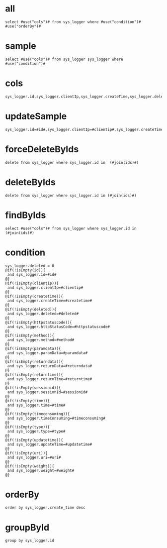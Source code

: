 

all
===
    select #use("cols")# from sys_logger where #use("condition")# #use("orderBy")#

sample
===
	select #use("cols")# from sys_logger sys_logger where  #use("condition")#

cols
===
	sys_logger.id,sys_logger.clientIp,sys_logger.createTime,sys_logger.deleted,sys_logger.httpStatusCode,sys_logger.method,sys_logger.paramData,sys_logger.returnData,sys_logger.returnTime,sys_logger.sessionId,sys_logger.time,sys_logger.timeConsuming,sys_logger.type,sys_logger.updateTime,sys_logger.uri,sys_logger.weight,sys_logger.json,sys_logger.version,sys_logger.create_user,sys_logger.update_user
updateSample
===
	sys_logger.id=#id#,sys_logger.clientIp=#clientip#,sys_logger.createTime=#createtime#,sys_logger.deleted=#deleted#,sys_logger.httpStatusCode=#httpstatuscode#,sys_logger.method=#method#,sys_logger.paramData=#paramdata#,sys_logger.returnData=#returndata#,sys_logger.returnTime=#returntime#,sys_logger.sessionId=#sessionid#,sys_logger.time=#time#,sys_logger.timeConsuming=#timeconsuming#,sys_logger.type=#type#,sys_logger.updateTime=#updatetime#,sys_logger.uri=#uri#,sys_logger.weight=#weight#,sys_logger.json=#json#,sys_logger.version=#version#,sys_logger.create_user=#createUser#,sys_logger.update_user=#updateUser#

forceDeleteByIds
===
    delete from sys_logger where sys_logger.id in  (#join(ids)#)

deleteByIds
===
    delete from sys_logger where sys_logger.id in (#join(ids)#)

findByIds
===
    select #use("cols")# from sys_logger where sys_logger.id in (#join(ids)#)

condition
===
    sys_logger.deleted = 0
	@if(!isEmpty(id)){
	 and sys_logger.id=#id#
	@}
	@if(!isEmpty(clientip)){
	 and sys_logger.clientIp=#clientip#
	@}
	@if(!isEmpty(createtime)){
	 and sys_logger.createTime=#createtime#
	@}
	@if(!isEmpty(deleted)){
	 and sys_logger.deleted=#deleted#
	@}
	@if(!isEmpty(httpstatuscode)){
	 and sys_logger.httpStatusCode=#httpstatuscode#
	@}
	@if(!isEmpty(method)){
	 and sys_logger.method=#method#
	@}
	@if(!isEmpty(paramdata)){
	 and sys_logger.paramData=#paramdata#
	@}
	@if(!isEmpty(returndata)){
	 and sys_logger.returnData=#returndata#
	@}
	@if(!isEmpty(returntime)){
	 and sys_logger.returnTime=#returntime#
	@}
	@if(!isEmpty(sessionid)){
	 and sys_logger.sessionId=#sessionid#
	@}
	@if(!isEmpty(time)){
	 and sys_logger.time=#time#
	@}
	@if(!isEmpty(timeconsuming)){
	 and sys_logger.timeConsuming=#timeconsuming#
	@}
	@if(!isEmpty(type)){
	 and sys_logger.type=#type#
	@}
	@if(!isEmpty(updatetime)){
	 and sys_logger.updateTime=#updatetime#
	@}
	@if(!isEmpty(uri)){
	 and sys_logger.uri=#uri#
	@}
	@if(!isEmpty(weight)){
	 and sys_logger.weight=#weight#
	@}

orderBy
===
	order by sys_logger.create_time desc

groupById
===
    group by sys_logger.id
